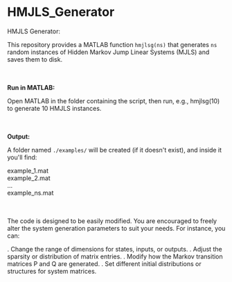 # HMJLS_Generator
HMJLS Generator:

This repository provides a MATLAB function `hmjlsg(ns)` that generates `ns` random instances of Hidden Markov Jump Linear Systems (MJLS) and saves them to disk.

<br><br>
**Run in MATLAB:**

Open MATLAB in the folder containing the script, then run, e.g., hmjlsg(10) to generate 10 HMJLS instances.


<br><br>
**Output:**

A folder named `./examples/` will be created (if it doesn't exist), and inside it you'll find:

example_1.mat <br>
example_2.mat <br>
...<br>
example_ns.mat

<br><br>
The code is designed to be easily modified. You are encouraged to freely alter the system generation parameters to suit your needs. For instance, you can:

. Change the range of dimensions for states, inputs, or outputs.
. Adjust the sparsity or distribution of matrix entries.
. Modify how the Markov transition matrices P and Q are generated.
. Set different initial distributions or structures for system matrices.
